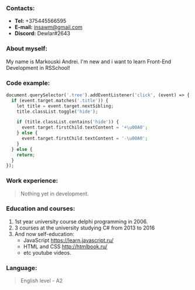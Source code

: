 ### Contacts:
+ **Tel:** +375445566595
+ **E-mail:** insawm@gmail.com
+ **Discord:** Dewlar#2643

### About myself:
My name is Markouski Andrei. I'm new and i want to learn Front-End Development in RSSchool!

### Code example:

```php
document.querySelector('.tree').addEventListener('click', (event) => {
  if (event.target.matches('.title')) {
    let title = event.target.nextSibling;
    title.classList.toggle('hide');

    if (title.classList.contains('hide')) {
      event.target.firstChild.textContent = '+\u00A0';
    } else {
      event.target.firstChild.textContent = '-\u00A0';
    }
  } else {
    return;
  }
});
```

### Work experience:
> Nothing yet in development.

### Education and courses:
1. 1st year university course delphi programming in 2006.
2. 3 courses at the university studying C# from 2013 to 2016
3. And now self-education:
    + JavaScript https://learn.javascript.ru/
    + HTML and CSS http://htmlbook.ru/
    + etc youtube videos.
  
### Language:
> English level - A2
